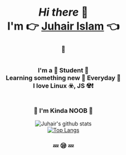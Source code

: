 <div align="center">
<h1>
<i>Hi there</i> 👋
<br/>
I'm 👉 <a href="https://www.youtube.com/watch?v=dQw4w9WgXcQ">Juhair Islam</a> 👈
</h1>
<h3>
🔰
<br/>
<br/>

I'm a 📖 Student 🧠
<br/>
Learning something new 🎁 Everyday 🤯
<br/>
I love Linux ☣️, JS ☢️❗️

</h3>

<h1></h1>
<h3>
💩 I'm Kinda NOOB 💩
</h3>

![Juhair's github stats](https://github-readme-stats.vercel.app/api?username=Error6251&show_icons=true&theme=radical&hide=stars,issues&count_private=true)
<br/>
[![Top Langs](https://github-readme-stats.vercel.app/api/top-langs/?username=Error6251&layout=compact&show_icons=true&theme=radical)](https://github.com/Error6251/Error6251)
<br/>

<h3>💤 😪 💤</h3>

</div>
